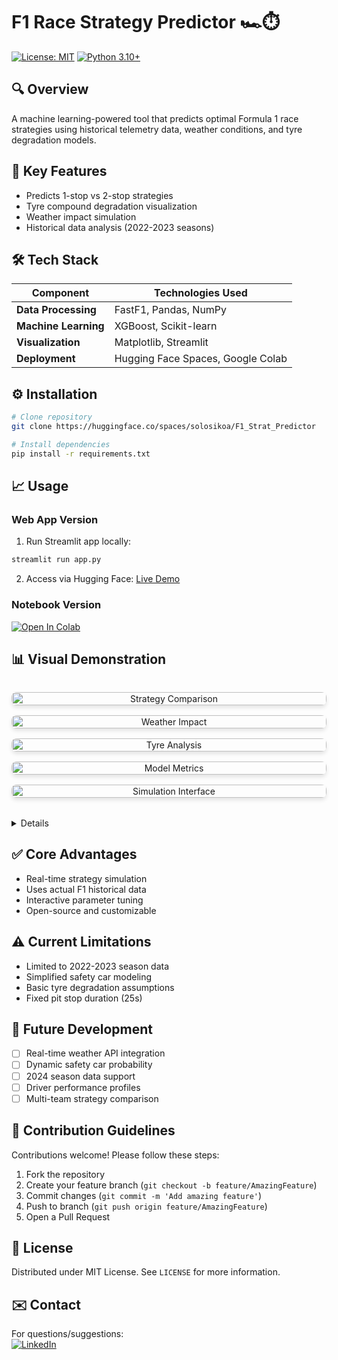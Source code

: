 # F1 Race Strategy Predictor 🏎️⏱️

[![License: MIT](https://img.shields.io/badge/License-MIT-yellow.svg)](https://opensource.org/licenses/MIT)
[![Python 3.10+](https://img.shields.io/badge/Python-3.10%2B-blue.svg)](https://www.python.org/)

## 🔍 Overview
A machine learning-powered tool that predicts optimal Formula 1 race strategies using historical telemetry data, weather conditions, and tyre degradation models.

## 🚀 Key Features
- Predicts 1-stop vs 2-stop strategies
- Tyre compound degradation visualization
- Weather impact simulation
- Historical data analysis (2022-2023 seasons)

## 🛠️ Tech Stack
| Component              | Technologies Used                             |
|------------------------|-----------------------------------------------|
| **Data Processing**    | FastF1, Pandas, NumPy                         |
| **Machine Learning**   | XGBoost, Scikit-learn                         |
| **Visualization**      | Matplotlib, Streamlit                         |
| **Deployment**         | Hugging Face Spaces, Google Colab             |

## ⚙️ Installation
```bash
# Clone repository
git clone https://huggingface.co/spaces/solosikoa/F1_Strat_Predictor 

# Install dependencies
pip install -r requirements.txt
```

## 📈 Usage
### Web App Version
1. Run Streamlit app locally:
```bash
streamlit run app.py
```
2. Access via Hugging Face: [Live Demo](https://huggingface.co/spaces/solosikoa/F1_Strat_Predictor)

### Notebook Version
[![Open In Colab](https://colab.research.google.com/assets/colab-badge.svg)](https://colab.research.google.com/drive/1yfHjxNLwwg1hlrkd3ssgE71MguS3S-dD?usp=sharing)

## 📊 Visual Demonstration
<div align="center" style="display: grid; grid-template-columns: repeat(auto-fit, minmax(250px, 1fr)); gap: 1rem; margin: 2rem 0;">
  <a href="assets/a.png" target="_blank">
    <img src="assets/a.png" alt="Strategy Comparison" loading="lazy" style="width:100%; border-radius:8px; box-shadow:0 4px 6px rgba(0,0,0,0.1);">
  </a>
  <a href="assets/b.png" target="_blank">
    <img src="assets/b.png" alt="Weather Impact" loading="lazy" style="width:100%; border-radius:8px; box-shadow:0 4px 6px rgba(0,0,0,0.1);">
  </a>
  <a href="assets/c.png" target="_blank">
    <img src="assets/c.png" alt="Tyre Analysis" loading="lazy" style="width:100%; border-radius:8px; box-shadow:0 4px 6px rgba(0,0,0,0.1);">
  </a>
  <a href="assets/d.png" target="_blank">
    <img src="assets/d.png" alt="Model Metrics" loading="lazy" style="width:100%; border-radius:8px; box-shadow:0 4px 6px rgba(0,0,0,0.1);">
  </a>
  <a href="assets/e.png" target="_blank">
    <img src="assets/e.png" alt="Simulation Interface" loading="lazy" style="width:100%; border-radius:8px; box-shadow:0 4px 6px rgba(0,0,0,0.1);">
  </a>
</div>

<details>

</details>

## ✅ Core Advantages
- Real-time strategy simulation
- Uses actual F1 historical data
- Interactive parameter tuning
- Open-source and customizable

## ⚠️ Current Limitations
- Limited to 2022-2023 season data
- Simplified safety car modeling
- Basic tyre degradation assumptions
- Fixed pit stop duration (25s)

## 🔮 Future Development
- [ ] Real-time weather API integration
- [ ] Dynamic safety car probability
- [ ] 2024 season data support
- [ ] Driver performance profiles
- [ ] Multi-team strategy comparison

## 🤝 Contribution Guidelines
Contributions welcome! Please follow these steps:
1. Fork the repository
2. Create your feature branch (`git checkout -b feature/AmazingFeature`)
3. Commit changes (`git commit -m 'Add amazing feature'`)
4. Push to branch (`git push origin feature/AmazingFeature`)
5. Open a Pull Request

## 📜 License
Distributed under MIT License. See `LICENSE` for more information.

## ✉️ Contact
For questions/suggestions:  
[![LinkedIn](https://img.shields.io/badge/LinkedIn-YourProfile-blue)](https://linkedin.com/in/YashVaman)
